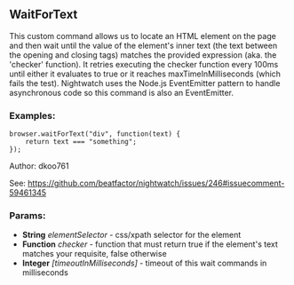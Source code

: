 

<!-- Start es6/commands/waitForText.js -->

## WaitForText

This custom command allows us to locate an HTML element on the page and then wait until the value of the element's
inner text (the text between the opening and closing tags) matches the provided expression (aka. the 'checker' function).
It retries executing the checker function every 100ms until either it evaluates to true or it reaches
maxTimeInMilliseconds (which fails the test).
Nightwatch uses the Node.js EventEmitter pattern to handle asynchronous code so this command is also an EventEmitter.
### Examples:

    browser.waitForText("div", function(text) {
        return text === "something";
    });

Author: dkoo761

See: https://github.com/beatfactor/nightwatch/issues/246#issuecomment-59461345

### Params:

* **String** *elementSelector* - css/xpath selector for the element
* **Function** *checker* - function that must return true if the element's text matches your requisite, false otherwise
* **Integer** *[timeoutInMilliseconds]* - timeout of this wait commands in milliseconds

<!-- End es6/commands/waitForText.js -->

